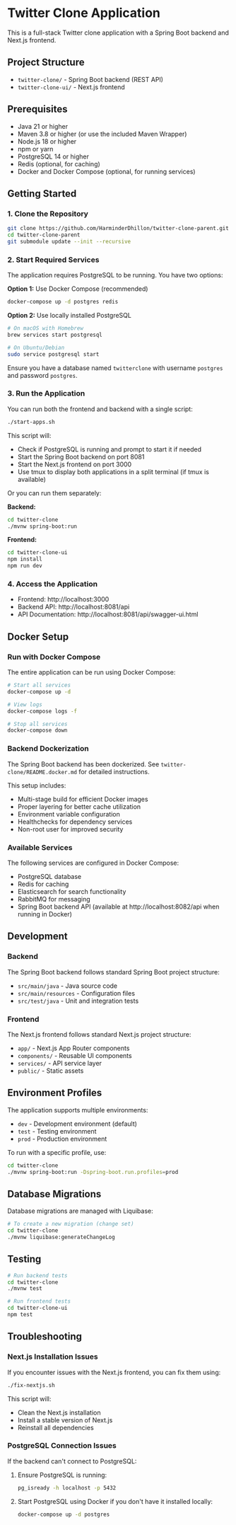 # Twitter Clone Application

This is a full-stack Twitter clone application with a Spring Boot backend and Next.js frontend.

## Project Structure

- `twitter-clone/` - Spring Boot backend (REST API)
- `twitter-clone-ui/` - Next.js frontend

## Prerequisites

- Java 21 or higher
- Maven 3.8 or higher (or use the included Maven Wrapper)
- Node.js 18 or higher
- npm or yarn
- PostgreSQL 14 or higher
- Redis (optional, for caching)
- Docker and Docker Compose (optional, for running services)

## Getting Started

### 1. Clone the Repository

```bash
git clone https://github.com/HarminderDhillon/twitter-clone-parent.git
cd twitter-clone-parent
git submodule update --init --recursive
```

### 2. Start Required Services

The application requires PostgreSQL to be running. You have two options:

**Option 1:** Use Docker Compose (recommended)
```bash
docker-compose up -d postgres redis
```

**Option 2:** Use locally installed PostgreSQL
```bash
# On macOS with Homebrew
brew services start postgresql

# On Ubuntu/Debian
sudo service postgresql start
```

Ensure you have a database named `twitterclone` with username `postgres` and password `postgres`.

### 3. Run the Application

You can run both the frontend and backend with a single script:

```bash
./start-apps.sh
```

This script will:
- Check if PostgreSQL is running and prompt to start it if needed
- Start the Spring Boot backend on port 8081
- Start the Next.js frontend on port 3000
- Use tmux to display both applications in a split terminal (if tmux is available)

Or you can run them separately:

**Backend:**
```bash
cd twitter-clone
./mvnw spring-boot:run
```

**Frontend:**
```bash
cd twitter-clone-ui
npm install
npm run dev
```

### 4. Access the Application

- Frontend: http://localhost:3000
- Backend API: http://localhost:8081/api
- API Documentation: http://localhost:8081/api/swagger-ui.html

## Docker Setup

### Run with Docker Compose

The entire application can be run using Docker Compose:

```bash
# Start all services
docker-compose up -d

# View logs
docker-compose logs -f

# Stop all services
docker-compose down
```

### Backend Dockerization

The Spring Boot backend has been dockerized. See `twitter-clone/README.docker.md` for detailed instructions.

This setup includes:
- Multi-stage build for efficient Docker images
- Proper layering for better cache utilization
- Environment variable configuration
- Healthchecks for dependency services
- Non-root user for improved security

### Available Services

The following services are configured in Docker Compose:
- PostgreSQL database
- Redis for caching
- Elasticsearch for search functionality
- RabbitMQ for messaging
- Spring Boot backend API (available at http://localhost:8082/api when running in Docker)

## Development

### Backend

The Spring Boot backend follows standard Spring Boot project structure:

- `src/main/java` - Java source code
- `src/main/resources` - Configuration files
- `src/test/java` - Unit and integration tests

### Frontend

The Next.js frontend follows standard Next.js project structure:

- `app/` - Next.js App Router components
- `components/` - Reusable UI components
- `services/` - API service layer
- `public/` - Static assets

## Environment Profiles

The application supports multiple environments:

- `dev` - Development environment (default)
- `test` - Testing environment
- `prod` - Production environment

To run with a specific profile, use:

```bash
cd twitter-clone
./mvnw spring-boot:run -Dspring-boot.run.profiles=prod
```

## Database Migrations

Database migrations are managed with Liquibase:

```bash
# To create a new migration (change set)
cd twitter-clone
./mvnw liquibase:generateChangeLog
```

## Testing

```bash
# Run backend tests
cd twitter-clone
./mvnw test

# Run frontend tests
cd twitter-clone-ui
npm test
```

## Troubleshooting

### Next.js Installation Issues

If you encounter issues with the Next.js frontend, you can fix them using:

```bash
./fix-nextjs.sh
```

This script will:
- Clean the Next.js installation
- Install a stable version of Next.js
- Reinstall all dependencies

### PostgreSQL Connection Issues

If the backend can't connect to PostgreSQL:

1. Ensure PostgreSQL is running:
   ```bash
   pg_isready -h localhost -p 5432
   ```

2. Start PostgreSQL using Docker if you don't have it installed locally:
   ```bash
   docker-compose up -d postgres
   ``` 